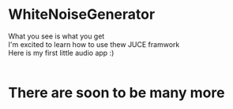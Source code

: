 # WhiteNoiseGenerator

What you see is what you get <br>
I'm excited to learn how to use thew JUCE framwork <br>
Here is my first little audio app :) <br><br>
<h1>There are soon to be many more<h1<
